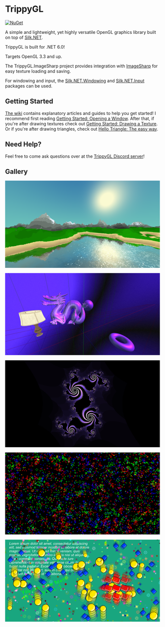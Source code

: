 # TrippyGL
[![NuGet](https://img.shields.io/nuget/v/TrippyGL)](https://nuget.org/packages/TrippyGL)

A simple and lightweight, yet highly versatile OpenGL graphics library built on top of [Silk.NET](https://github.com/Ultz/Silk.NET/).

TrippyGL is built for .NET 6.0!

Targets OpenGL 3.3 and up.

The TrippyGL.ImageSharp project provides integration with [ImageSharp](https://github.com/SixLabors/ImageSharp) for easy texture loading and saving.

For windowing and input, the [Silk.NET.Windowing](https://www.nuget.org/packages/Silk.NET.Windowing) and [Silk.NET.Input](https://www.nuget.org/packages/Silk.NET.Input) packages can be used.

## Getting Started
[The wiki](https://github.com/SilkCommunity/TrippyGL/wiki) contains explanatory articles and guides to help you get started! I recommend first reading [Getting Started: Opening a Window](https://github.com/SilkCommunity/TrippyGL/wiki/Getting-Started:-Opening-a-Window). After that, if you're after drawing textures check out [Getting Started: Drawing a Texture](https://github.com/SilkCommunity/TrippyGL/wiki/Getting-Started:-Drawing-a-Texture). Or if you're after drawing triangles, check out [Hello Triangle: The easy way](https://github.com/SilkCommunity/TrippyGL/wiki/Hello-Triangle:-The-easy-way).

## Need Help?
Feel free to come ask questions over at the [TrippyGL Discord server](https://discord.gg/3j5Q4zN)!

## Gallery
![](https://raw.githubusercontent.com/SilkCommunity/TrippyGL/master/images/img_terrain.png)

![](https://raw.githubusercontent.com/SilkCommunity/TrippyGL/master/images/img_lighting.png)

![](https://raw.githubusercontent.com/SilkCommunity/TrippyGL/master/images/img_fractal.png)

![](https://raw.githubusercontent.com/SilkCommunity/TrippyGL/master/images/img_conways.png)

![](https://raw.githubusercontent.com/SilkCommunity/TrippyGL/master/images/img_bouncyballs.png)
